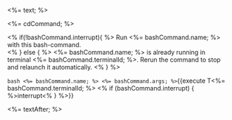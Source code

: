 <%= text; %>

<%= cdCommand; %>

<% if(!bashCommand.interrupt){ %>
Run <%= bashCommand.name; %> with this bash-command.  
<% } else { %>
<%= bashCommand.name; %> is already running in terminal <%= bashCommand.terminalId; %>.
Rerun the command to stop and relaunch it automatically.
<% } %>   

`bash <%= bashCommand.name; %> <%= bashCommand.args; %>`{{execute T<%= bashCommand.terminalId; %> <% if (bashCommand.interrupt) { %>interrupt<% } %>}}

<%= textAfter; %>